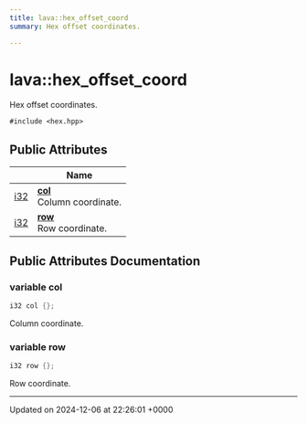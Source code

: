```yaml
---
title: lava::hex_offset_coord
summary: Hex offset coordinates. 

---
```


# lava::hex_offset_coord



Hex offset coordinates. 


`#include <hex.hpp>`

## Public Attributes

|                | Name           |
| -------------- | -------------- |
| [i32](/_doxybook/Namespaces/namespacelava.md#using-i32) | **[col](/_doxybook/Classes/structlava_1_1hex__offset__coord.md#variable-col)** <br>Column coordinate.  |
| [i32](/_doxybook/Namespaces/namespacelava.md#using-i32) | **[row](/_doxybook/Classes/structlava_1_1hex__offset__coord.md#variable-row)** <br>Row coordinate.  |

## Public Attributes Documentation

### variable col

```cpp
i32 col {};
```

Column coordinate. 

### variable row

```cpp
i32 row {};
```

Row coordinate. 

-------------------------------

Updated on 2024-12-06 at 22:26:01 +0000